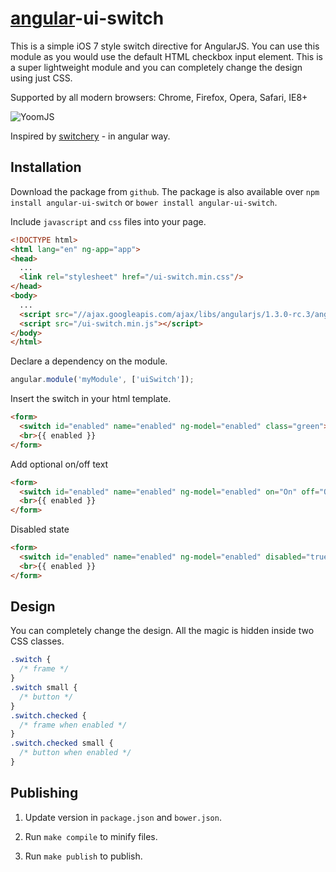 # [angular](https://angularjs.org/)-ui-switch

This is a simple iOS 7 style switch directive for AngularJS. You can use this module as you would use the default HTML checkbox input element. This is a super lightweight module and you can completely change the design using just CSS.

Supported by all modern browsers: Chrome, Firefox, Opera, Safari, IE8+

![YoomJS](https://raw.githubusercontent.com/xpepermint/angular-ui-switch/master/logo.png)

Inspired by [switchery](https://github.com/abpetkov/switchery) - in angular way.

## Installation

Download the package from `github`. The package is also available over `npm install angular-ui-switch` or `bower install angular-ui-switch`.

Include `javascript` and `css` files into your page.

```html
<!DOCTYPE html>
<html lang="en" ng-app="app">
<head>
  ...
  <link rel="stylesheet" href="/ui-switch.min.css"/>
</head>
<body>
  ...
  <script src="//ajax.googleapis.com/ajax/libs/angularjs/1.3.0-rc.3/angular.min.js"></script>
  <script src="/ui-switch.min.js"></script>
</body>
</html>
```

Declare a dependency on the module.

```js
angular.module('myModule', ['uiSwitch']);
```

Insert the switch in your html template.

```html
<form>
  <switch id="enabled" name="enabled" ng-model="enabled" class="green"></switch>
  <br>{{ enabled }}
</form>
```

Add optional on/off text
```html
<form>
  <switch id="enabled" name="enabled" ng-model="enabled" on="On" off="Off" class="green"></switch>
  <br>{{ enabled }}
</form>
```

Disabled state
```html
<form>
  <switch id="enabled" name="enabled" ng-model="enabled" disabled="true" class="green"></switch>
  <br>{{ enabled }}
</form>
```

## Design

You can completely change the design. All the magic is hidden inside two CSS classes.

```css
.switch {
  /* frame */
}
.switch small {
  /* button */
}
.switch.checked {
  /* frame when enabled */
}
.switch.checked small {
  /* button when enabled */
}
```

## Publishing

1. Update version in `package.json` and `bower.json`.

2. Run `make compile` to minify files.

3. Run `make publish` to publish.
